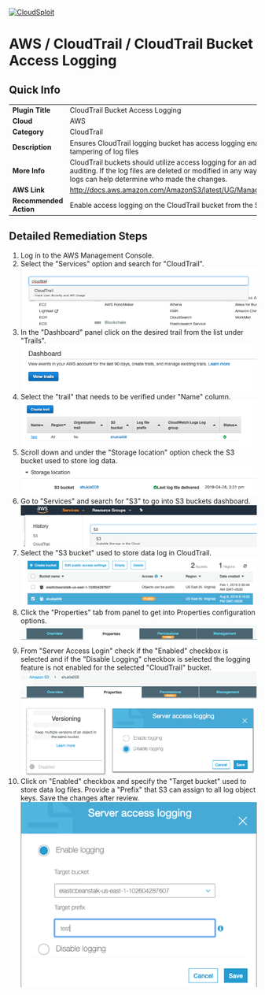 [![CloudSploit](https://cloudsploit.com/img/logo-new-big-text-100.png "CloudSploit")](https://cloudsploit.com)

# AWS / CloudTrail / CloudTrail Bucket Access Logging

## Quick Info

| | |
|-|-|
| **Plugin Title** | CloudTrail Bucket Access Logging |
| **Cloud** | AWS |
| **Category** | CloudTrail |
| **Description** | Ensures CloudTrail logging bucket has access logging enabled to detect tampering of log files |
| **More Info** | CloudTrail buckets should utilize access logging for an additional layer of auditing. If the log files are deleted or modified in any way, the additional access logs can help determine who made the changes. |
| **AWS Link** | http://docs.aws.amazon.com/AmazonS3/latest/UG/ManagingBucketLogging.html |
| **Recommended Action** | Enable access logging on the CloudTrail bucket from the S3 console |

## Detailed Remediation Steps
1. Log in to the AWS Management Console.
2. Select the "Services" option and search for "CloudTrail".</br><img src="/resources/aws/cloudtrail/cloudtrail-bucket-access-logging/step2.png"/>
3. In the "Dashboard" panel click on the desired trail from the list under "Trails".</br> <img src="/resources/aws/cloudtrail/cloudtrail-bucket-access-logging/step3.png"/>
4. Select the "trail" that needs to be verified under "Name" column.</br><img src="/resources/aws/cloudtrail/cloudtrail-bucket-access-logging/step4.png"/>
5. Scroll down and under the "Storage location" option check the S3 bucket used to store log data.</br><img src="/resources/aws/cloudtrail/cloudtrail-bucket-access-logging/step5.png"/>
6. Go to "Services" and search for "S3" to go into S3 buckets dashboard.</br><img src="/resources/aws/cloudtrail/cloudtrail-bucket-access-logging/step6.png"/>
7. Select the "S3 bucket" used to store data log in CloudTrail.</br><img src="/resources/aws/cloudtrail/cloudtrail-bucket-access-logging/step7.png"/>
8. Click the "Properties" tab from panel to get into Properties configuration options.</br><img src="/resources/aws/cloudtrail/cloudtrail-bucket-access-logging/step8.png"/>
9. From "Server Access Login" check if the "Enabled" checkbox is selected and if the "Disable Logging" checkbox is selected the logging feature is not enabled for the selected "CloudTrail" bucket.</br><img src="/resources/aws/cloudtrail/cloudtrail-bucket-access-logging/step9.png"/>
10. Click on "Enabled" checkbox and specify the "Target bucket" used to store data log files. Provide a "Prefix" that S3 can assign to all log object keys. Save the changes after review. </br> <img src="/resources/aws/cloudtrail/cloudtrail-bucket-access-logging/step10.png"/>
